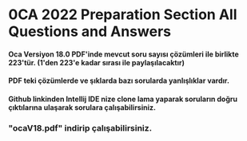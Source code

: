 # 0CA 2022 Preparation Section All Questions and Answers
#### Oca Versiyon 18.0 PDF'inde mevcut soru sayısı çözümleri ile birlikte 223'tür. (1'den 223'e kadar sırası ile paylaşılacaktır)
#### PDF teki çözümlerde ve şıklarda bazı sorularda yanlışlıklar vardır.
#### Github linkinden Intellij IDE nize clone lama yaparak soruların doğru çıktılarına ulaşarak sorulara çalışabilirsiniz.
### "ocaV18.pdf" indirip çalışabilirsiniz.
